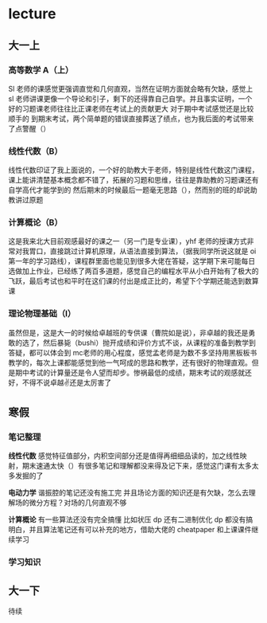 # lecture
## 大一上
### 高等数学 A（上）
Sl 老师的课感觉更强调直觉和几何直观，当然在证明方面就会略有欠缺，感觉上 sl 老师讲课更像一个导论和引子，剩下的还得靠自己自学。并且事实证明，一个好的习题课老师往往比正课老师在考试上的贡献更大
对于期中考试感觉还是比较顺手的
到期末考试，两个简单题的错误直接葬送了绩点，也为我后面的考试带来了点警醒（）

### 线性代数（B）
线性代数印证了我上面说的，一个好的助教大于老师，特别是线性代数这门课程，课上能讲清楚基本概念都不错了，拓展的习题和思维，往往是靠助教的习题课还有自学高代才能学到的
然后期末的时候最后一题毫无思路（），然而别的班的却说助教讲过原题

### 计算概论（B）
这是我来北大目前观感最好的课之一（另一门是专业课），yhf 老师的授课方式非常对我胃口，直接跳过计算机原理，从语法直接到算法，（据我同学所说这就是 oi 第一年的学习路线），课程群里面也能见到很多大佬在答疑，这学期下来可能每日选做加上作业，已经练了两百多道题，感觉自己的编程水平从小白开始有了极大的飞跃，最后考试也和平时在这们课的付出是成正比的，希望下个学期还能选到数算课

### 理论物理基础（Ⅰ）
虽然但是，这是大一的时候给卓越班的专供课（曹院如是说），非卓越的我还是勇敢的选了，然后暴毙（bushi）抛开成绩和评价方式不谈，从课程的准备到教学到答疑，都可以体会到 mc老师的用心程度，感觉孟老师是为数不多坚持用黑板板书教学的，每次上课都能感觉到他一气呵成的思路和教学，还有很好的物理直观。但是期中考试的计算量还是令人望而却步。惨祸最低的成绩，期末考试的观感就还好，不得不说卓越✌还是太厉害了

## 寒假
### 笔记整理

**线性代数**
感觉特征值部分，内积空间部分还是值得再细细品读的，加之线性映射，期末速通太快（）有很多笔记和理解都没来得及记下来，感觉这门课有太多太多发掘的了

**电动力学**
谐振腔的笔记还没有施工完
并且场论方面的知识还是有欠缺，怎么去理解场的微分方程？对场的几何直观不够

**计算概论**
有一些算法还没有完全搞懂
比如状压 dp 还有二进制优化 dp 都没有搞明白，并且算法笔记还有可以补充的地方，借助大佬的 cheatpaper 和上课课件继续学习

### 学习知识

## 大一下

待续
